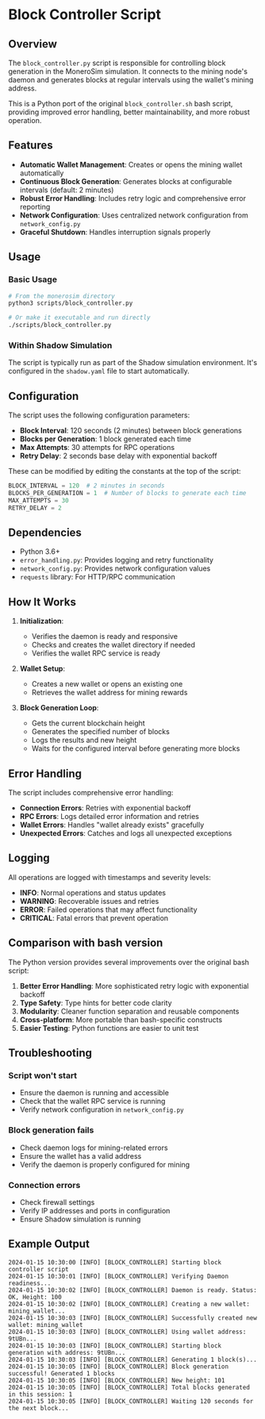 # Block Controller Script

## Overview

The `block_controller.py` script is responsible for controlling block generation in the MoneroSim simulation. It connects to the mining node's daemon and generates blocks at regular intervals using the wallet's mining address.

This is a Python port of the original `block_controller.sh` bash script, providing improved error handling, better maintainability, and more robust operation.

## Features

- **Automatic Wallet Management**: Creates or opens the mining wallet automatically
- **Continuous Block Generation**: Generates blocks at configurable intervals (default: 2 minutes)
- **Robust Error Handling**: Includes retry logic and comprehensive error reporting
- **Network Configuration**: Uses centralized network configuration from `network_config.py`
- **Graceful Shutdown**: Handles interruption signals properly

## Usage

### Basic Usage

```bash
# From the monerosim directory
python3 scripts/block_controller.py

# Or make it executable and run directly
./scripts/block_controller.py
```

### Within Shadow Simulation

The script is typically run as part of the Shadow simulation environment. It's configured in the `shadow.yaml` file to start automatically.

## Configuration

The script uses the following configuration parameters:

- **Block Interval**: 120 seconds (2 minutes) between block generations
- **Blocks per Generation**: 1 block generated each time
- **Max Attempts**: 30 attempts for RPC operations
- **Retry Delay**: 2 seconds base delay with exponential backoff

These can be modified by editing the constants at the top of the script:

```python
BLOCK_INTERVAL = 120  # 2 minutes in seconds
BLOCKS_PER_GENERATION = 1  # Number of blocks to generate each time
MAX_ATTEMPTS = 30
RETRY_DELAY = 2
```

## Dependencies

- Python 3.6+
- `error_handling.py`: Provides logging and retry functionality
- `network_config.py`: Provides network configuration values
- `requests` library: For HTTP/RPC communication

## How It Works

1. **Initialization**:
   - Verifies the daemon is ready and responsive
   - Checks and creates the wallet directory if needed
   - Verifies the wallet RPC service is ready

2. **Wallet Setup**:
   - Creates a new wallet or opens an existing one
   - Retrieves the wallet address for mining rewards

3. **Block Generation Loop**:
   - Gets the current blockchain height
   - Generates the specified number of blocks
   - Logs the results and new height
   - Waits for the configured interval before generating more blocks

## Error Handling

The script includes comprehensive error handling:

- **Connection Errors**: Retries with exponential backoff
- **RPC Errors**: Logs detailed error information and retries
- **Wallet Errors**: Handles "wallet already exists" gracefully
- **Unexpected Errors**: Catches and logs all unexpected exceptions

## Logging

All operations are logged with timestamps and severity levels:

- **INFO**: Normal operations and status updates
- **WARNING**: Recoverable issues and retries
- **ERROR**: Failed operations that may affect functionality
- **CRITICAL**: Fatal errors that prevent operation

## Comparison with bash version

The Python version provides several improvements over the original bash script:

1. **Better Error Handling**: More sophisticated retry logic with exponential backoff
2. **Type Safety**: Type hints for better code clarity
3. **Modularity**: Cleaner function separation and reusable components
4. **Cross-platform**: More portable than bash-specific constructs
5. **Easier Testing**: Python functions are easier to unit test

## Troubleshooting

### Script won't start
- Ensure the daemon is running and accessible
- Check that the wallet RPC service is running
- Verify network configuration in `network_config.py`

### Block generation fails
- Check daemon logs for mining-related errors
- Ensure the wallet has a valid address
- Verify the daemon is properly configured for mining

### Connection errors
- Check firewall settings
- Verify IP addresses and ports in configuration
- Ensure Shadow simulation is running

## Example Output

```
2024-01-15 10:30:00 [INFO] [BLOCK_CONTROLLER] Starting block controller script
2024-01-15 10:30:01 [INFO] [BLOCK_CONTROLLER] Verifying Daemon readiness...
2024-01-15 10:30:02 [INFO] [BLOCK_CONTROLLER] Daemon is ready. Status: OK, Height: 100
2024-01-15 10:30:02 [INFO] [BLOCK_CONTROLLER] Creating a new wallet: mining_wallet...
2024-01-15 10:30:03 [INFO] [BLOCK_CONTROLLER] Successfully created new wallet: mining_wallet
2024-01-15 10:30:03 [INFO] [BLOCK_CONTROLLER] Using wallet address: 9tUBn...
2024-01-15 10:30:03 [INFO] [BLOCK_CONTROLLER] Starting block generation with address: 9tUBn...
2024-01-15 10:30:03 [INFO] [BLOCK_CONTROLLER] Generating 1 block(s)...
2024-01-15 10:30:05 [INFO] [BLOCK_CONTROLLER] Block generation successful! Generated 1 blocks
2024-01-15 10:30:05 [INFO] [BLOCK_CONTROLLER] New height: 101
2024-01-15 10:30:05 [INFO] [BLOCK_CONTROLLER] Total blocks generated in this session: 1
2024-01-15 10:30:05 [INFO] [BLOCK_CONTROLLER] Waiting 120 seconds for the next block...